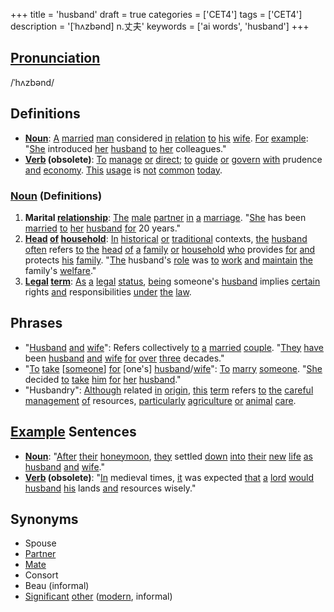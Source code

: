+++
title = 'husband'
draft = true
categories = ['CET4']
tags = ['CET4']
description = '[ˈhʌzbənd] n.丈夫'
keywords = ['ai words', 'husband']
+++

## [Pronunciation](/en/post/pronunciation/)
/ˈhʌzbənd/

## Definitions
- **[Noun](/en/post/noun/)**: [A](/en/post/a/) [married](/en/post/married/) [man](/en/post/man/) considered [in](/en/post/in/) [relation](/en/post/relation/) [to](/en/post/to/) [his](/en/post/his/) [wife](/en/post/wife/). [For](/en/post/for/) [example](/en/post/example/): "[She](/en/post/she/) introduced [her](/en/post/her/) [husband](/en/post/husband/) [to](/en/post/to/) [her](/en/post/her/) colleagues."
- **[Verb](/en/post/verb/) (obsolete)**: [To](/en/post/to/) [manage](/en/post/manage/) [or](/en/post/or/) [direct](/en/post/direct/); [to](/en/post/to/) [guide](/en/post/guide/) [or](/en/post/or/) [govern](/en/post/govern/) [with](/en/post/with/) prudence [and](/en/post/and/) [economy](/en/post/economy/). [This](/en/post/this/) [usage](/en/post/usage/) is [not](/en/post/not/) [common](/en/post/common/) [today](/en/post/today/).

### [Noun](/en/post/noun/) (Definitions)
1. **Marital [relationship](/en/post/relationship/)**: [The](/en/post/the/) [male](/en/post/male/) [partner](/en/post/partner/) [in](/en/post/in/) [a](/en/post/a/) [marriage](/en/post/marriage/). "[She](/en/post/she/) has been [married](/en/post/married/) [to](/en/post/to/) [her](/en/post/her/) [husband](/en/post/husband/) [for](/en/post/for/) 20 years."
2. **[Head](/en/post/head/) [of](/en/post/of/) [household](/en/post/household/)**: [In](/en/post/in/) [historical](/en/post/historical/) [or](/en/post/or/) [traditional](/en/post/traditional/) contexts, [the](/en/post/the/) [husband](/en/post/husband/) [often](/en/post/often/) refers [to](/en/post/to/) [the](/en/post/the/) [head](/en/post/head/) [of](/en/post/of/) [a](/en/post/a/) [family](/en/post/family/) [or](/en/post/or/) [household](/en/post/household/) [who](/en/post/who/) provides [for](/en/post/for/) [and](/en/post/and/) protects [his](/en/post/his/) [family](/en/post/family/). "[The](/en/post/the/) husband's [role](/en/post/role/) was [to](/en/post/to/) [work](/en/post/work/) [and](/en/post/and/) [maintain](/en/post/maintain/) [the](/en/post/the/) family's [welfare](/en/post/welfare/)."
3. **[Legal](/en/post/legal/) [term](/en/post/term/)**: [As](/en/post/as/) [a](/en/post/a/) [legal](/en/post/legal/) [status](/en/post/status/), [being](/en/post/being/) someone's [husband](/en/post/husband/) implies [certain](/en/post/certain/) rights [and](/en/post/and/) responsibilities [under](/en/post/under/) [the](/en/post/the/) [law](/en/post/law/).

## Phrases
- "[Husband](/en/post/husband/) [and](/en/post/and/) [wife](/en/post/wife/)": Refers collectively [to](/en/post/to/) [a](/en/post/a/) [married](/en/post/married/) [couple](/en/post/couple/). "[They](/en/post/they/) [have](/en/post/have/) been [husband](/en/post/husband/) [and](/en/post/and/) [wife](/en/post/wife/) [for](/en/post/for/) [over](/en/post/over/) [three](/en/post/three/) decades."
- "[To](/en/post/to/) [take](/en/post/take/) [[someone](/en/post/someone/)] [for](/en/post/for/) [one's] [husband](/en/post/husband/)/[wife](/en/post/wife/)": [To](/en/post/to/) [marry](/en/post/marry/) [someone](/en/post/someone/). "[She](/en/post/she/) decided [to](/en/post/to/) [take](/en/post/take/) [him](/en/post/him/) [for](/en/post/for/) [her](/en/post/her/) [husband](/en/post/husband/)."
- "Husbandry": [Although](/en/post/although/) related [in](/en/post/in/) [origin](/en/post/origin/), [this](/en/post/this/) [term](/en/post/term/) refers [to](/en/post/to/) [the](/en/post/the/) [careful](/en/post/careful/) [management](/en/post/management/) [of](/en/post/of/) resources, [particularly](/en/post/particularly/) [agriculture](/en/post/agriculture/) [or](/en/post/or/) [animal](/en/post/animal/) [care](/en/post/care/).

## [Example](/en/post/example/) Sentences
- **[Noun](/en/post/noun/)**: "[After](/en/post/after/) [their](/en/post/their/) [honeymoon](/en/post/honeymoon/), [they](/en/post/they/) settled [down](/en/post/down/) [into](/en/post/into/) [their](/en/post/their/) [new](/en/post/new/) [life](/en/post/life/) [as](/en/post/as/) [husband](/en/post/husband/) [and](/en/post/and/) [wife](/en/post/wife/)."
- **[Verb](/en/post/verb/) (obsolete)**: "[In](/en/post/in/) medieval times, [it](/en/post/it/) was expected [that](/en/post/that/) [a](/en/post/a/) [lord](/en/post/lord/) [would](/en/post/would/) [husband](/en/post/husband/) [his](/en/post/his/) lands [and](/en/post/and/) resources wisely."

## Synonyms
- Spouse
- [Partner](/en/post/partner/)
- [Mate](/en/post/mate/)
- Consort
- Beau (informal)
- [Significant](/en/post/significant/) [other](/en/post/other/) ([modern](/en/post/modern/), informal)
